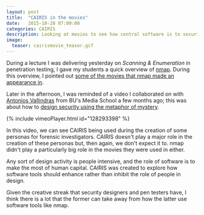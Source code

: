 ```yaml
---
layout: post
title:  "CAIRIS in the movies"
date:   2015-10-28 07:00:00
categories: CAIRIS
description: Looking at movies to see how central software is to security design
image:
  teaser: cairismovie_teaser.gif
---
```


During a lecture I was delivering yesterday on *Scanning & Enumeration* in penetration testing, I gave my students a quick overview of [nmap](http://nmap.org).  During this overview, I pointed out [some of the movies that nmap made an appearance in](https://nmap.org/movies/).  

Later in the afternoon, I was reminded of a video I collaborated on with [Antonios Vallindras](https://vimeo.com/vallindras) from BU's Media School a few months ago; this was about how to [design security using the metaphor of mystery](http://www.shamalfaily.com/wp-content/papercite-data/pdf/vafa15.pdf).  

{% include vimeoPlayer.html id="128293398" %}

In this video, we can see CAIRIS being used during the creation of some personas for forensic investigators.  CAIRIS doesn't play a major role in the creation of these personas but, then again, we don't expect it to. nmap didn't play a particularly big role in the movies they were used in either.  

Any sort of design activity is people intensive, and the role of software is to make the most of human capital.  CAIRIS was created to explore how software tools should enhance rather than inhibit the role of people in design.  

Given the creative streak that security designers and pen testers have, I think there is a lot that the former can take away from how the latter use software tools like nmap.
